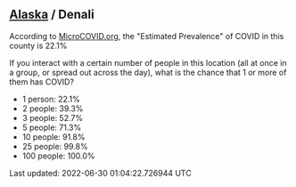 
## [Alaska](/united-states/alaska) / Denali

According to [MicroCOVID.org](http://microcovid.org),
the "Estimated Prevalence" of COVID in this county is 22.1%

If you interact with a certain number of people in this location
(all at once in a group, or spread out across the day), what is the chance that
1 or more of them has COVID?

- 1 person: 22.1%
- 2 people: 39.3%
- 3 people: 52.7%
- 5 people: 71.3%
- 10 people: 91.8%
- 25 people: 99.8%
- 100 people: 100.0%

Last updated: 2022-06-30 01:04:22.726944 UTC
